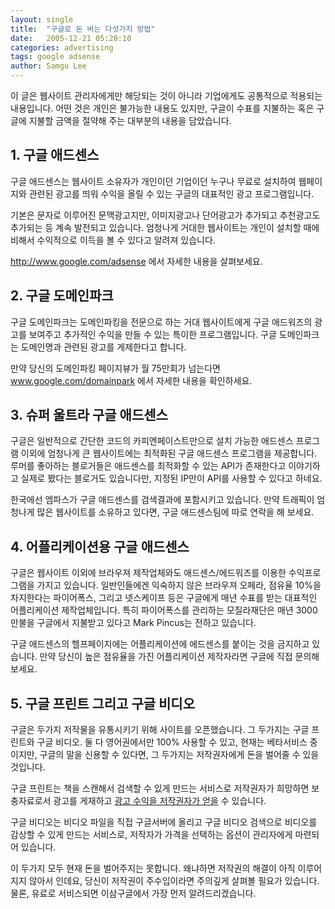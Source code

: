 ```yaml
---
layout: single
title:  "구글로 돈 버는 다섯가지 방법"
date:   2005-12-21 05:28:10
categories: advertising
tags: google adsense
author: Samgu Lee
---
```

이 글은 웹사이트 관리자에게만 해당되는 것이 아니라 기업에게도 공통적으로 적용되는 내용입니다. 어떤 것은 개인은 불가능한 내용도 있지만, 구글이 수표를 지불하는 혹은 구글에 지불할 금액을 절약해 주는 대부분의 내용을 담았습니다.

## 1. 구글 애드센스

구글 애드센스는 웹사이트 소유자가 개인이던 기업이던 누구나 무료로 설치하여 웹페이지와 관련된 광고를 띄워 수익을 올릴 수 있는 구글의 대표적인 광고 프로그램입니다.

기본은 문자로 이루어진 문맥광고지만, 이미지광고나 단어광고가 추가되고 추천광고도 추가되는 등 계속 발전되고 있습니다. 엄청나게 거대한 웹사이트는 개인이 설치할 때에 비해서 수익적으로 이득을 볼 수 있다고 알려져 있습니다.

http://www.google.com/adsense 에서 자세한 내용을 살펴보세요.

## 2. 구글 도메인파크

구글 도메인파크는 도메인파킹을 전문으로 하는 거대 웹사이트에게 구글 애드워즈의 광고를 보여주고 추가적인 수익을 만들 수 있는 특이한 프로그램입니다. 구글 도메인파크는 도메인명과 관련된 광고를 게제한다고 합니다.

만약 당신의 도메인파킹 페이지뷰가 월 75만회가 넘는다면 www.google.com/domainpark 에서 자세한 내용을 확인하세요.

## 3. 슈퍼 울트라 구글 애드센스

구글은 일반적으로 간단한 코드의 카피엔페이스트만으로 설치 가능한 애드센스 프로그램 이외에 엄청나게 큰 웹사이트에는 최적화된 구글 애드센스 프로그램을 제공합니다. 루머를 좋아하는 블로거들은 애드센스를 최적화할 수 있는 API가 존재한다고 이야기하고 실제로 봤다는 블로거도 있습니다만, 지정된 IP만이 API를 사용할 수 있다고 하네요.

한국에선 엠파스가 구글 애드센스를 검색결과에 포함시키고 있습니다. 만약 트래픽이 엄청나게 많은 웹사이트를 소유하고 있다면, 구글 애드센스팀에 따로 연락을 해 보세요.

## 4. 어플리케이션용 구글 애드센스

구글은 웹사이트 이외에 브라우져 제작업체와도 애드센스/에드워즈를 이용한 수익프로그램을 가지고 있습니다. 일반인들에겐 익숙하지 않은 브라우져 오페라, 점유율 10%을 차지한다는 파이어폭스, 그리고 넷스케이프 등은 구글에게 매년 수표를 받는 대표적인 어플리케이션 제작업체입니다. 특히 파이어폭스를 관리하는 모질라재단은 매년 3000만불을 구글에서 지불받고 있다고 Mark Pincus는 전하고 있습니다.

구글 애드센스의 헬프페이지에는 어플리케이션에 에드센스를 붙이는 것을 금지하고 있습니다. 만약 당신이 높은 점유율을 가진 어플리케이션 제작자라면 구글에 직접 문의해 보세요.

## 5. 구글 프린트 그리고 구글 비디오

구글은 두가지 저작물을 유통시키기 위해 사이트를 오픈했습니다. 그 두가지는 구글 프린트와 구글 비디오. 둘 다 영어권에서만 100% 사용할 수 있고, 현재는 베타서비스 중이지만, 구글의 말을 신용할 수 있다면, 그 두가지는 저작권자에게 돈을 벌어줄 수 있을 것입니다.

구글 프린트는 책을 스캔해서 검색할 수 있게 만드는 서비스로 저작권자가 희망하면 보충자료로서 광고를 게재하고 [광고 수익을 저작권자가 얻을](http://print.google.com/services/print_tour/print5.html) 수 있습니다.

구글 비디오는 비디오 파일을 직접 구글서버에 올리고 구글 비디오 검색으로 비디오를 감상할 수 있게 만드는 서비스로, 저작자가 가격을 선택하는 옵션이 관리자에게 마련되어 있습니다.

이 두가지 모두 현재 돈을 벌어주지는 못합니다. 왜냐하면 저작권의 해결이 아직 이루어지지 않아서 인데요, 당신이 저작권이 주수입이라면 주의깊게 살펴볼 필요가 있습니다. 물론, 유료로 서비스되면 이삼구글에서 가장 먼저 알려드리겠습니다.
